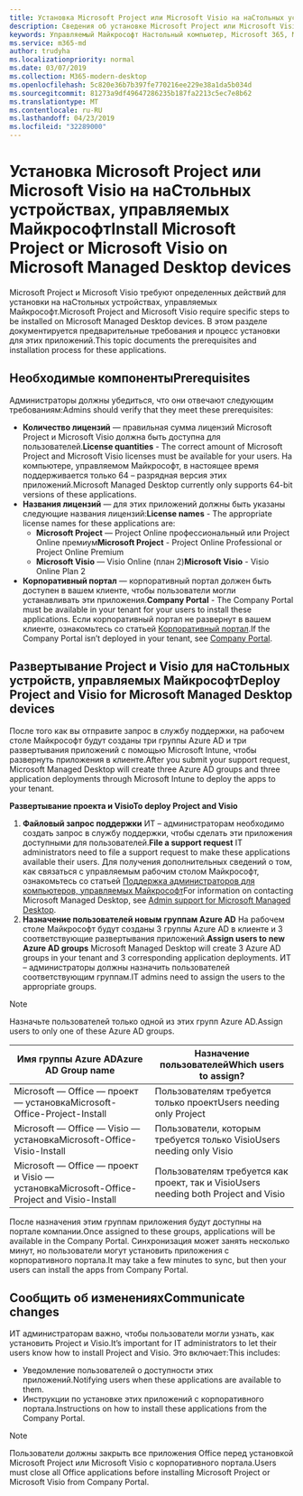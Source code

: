 ```yaml
---
title: Установка Microsoft Project или Microsoft Visio на наСтольных устройствах, управляемых Майкрософт
description: Сведения об установке Microsoft Project или Microsoft Visio на наСтольных устройствах, управляемых Майкрософт
keywords: Управляемый Майкрософт Настольный компьютер, Microsoft 365, Microsoft Project, Microsoft Visio
ms.service: m365-md
author: trudyha
ms.localizationpriority: normal
ms.date: 03/07/2019
ms.collection: M365-modern-desktop
ms.openlocfilehash: 5c820e36b7b397fe770216ee229e38a1da5b034d
ms.sourcegitcommit: 81273a9df49647286235b187fa2213c5ec7e8b62
ms.translationtype: MT
ms.contentlocale: ru-RU
ms.lasthandoff: 04/23/2019
ms.locfileid: "32289000"
---
```

# <a name="install-microsoft-project-or-microsoft-visio-on-microsoft-managed-desktop-devices"></a><span data-ttu-id="ebd18-104">Установка Microsoft Project или Microsoft Visio на наСтольных устройствах, управляемых Майкрософт</span><span class="sxs-lookup"><span data-stu-id="ebd18-104">Install Microsoft Project or Microsoft Visio on Microsoft Managed Desktop devices</span></span>

<span data-ttu-id="ebd18-105">Microsoft Project и Microsoft Visio требуют определенных действий для установки на наСтольных устройствах, управляемых Майкрософт.</span><span class="sxs-lookup"><span data-stu-id="ebd18-105">Microsoft Project and Microsoft Visio require specific steps to be installed on Microsoft Managed Desktop devices.</span></span> <span data-ttu-id="ebd18-106">В этом разделе документируется предварительные требования и процесс установки для этих приложений.</span><span class="sxs-lookup"><span data-stu-id="ebd18-106">This topic documents the prerequisites and installation process for these applications.</span></span>

## <a name="prerequisites"></a><span data-ttu-id="ebd18-107">Необходимые компоненты</span><span class="sxs-lookup"><span data-stu-id="ebd18-107">Prerequisites</span></span>

<span data-ttu-id="ebd18-108">Администраторы должны убедиться, что они отвечают следующим требованиям:</span><span class="sxs-lookup"><span data-stu-id="ebd18-108">Admins should verify that they meet these prerequisites:</span></span>
- <span data-ttu-id="ebd18-109">**Количество лицензий** — правильная сумма лицензий Microsoft Project и Microsoft Visio должна быть доступна для пользователей.</span><span class="sxs-lookup"><span data-stu-id="ebd18-109">**License quantities** - The correct amount of Microsoft Project and Microsoft Visio licenses must be available for your users.</span></span> <span data-ttu-id="ebd18-110">На компьютере, управляемом Майкрософт, в настоящее время поддерживается только 64 – разрядная версия этих приложений.</span><span class="sxs-lookup"><span data-stu-id="ebd18-110">Microsoft Managed Desktop currently only supports 64-bit versions of these applications.</span></span> 
- <span data-ttu-id="ebd18-111">**Названия лицензий** — для этих приложений должны быть указаны следующие названия лицензий:</span><span class="sxs-lookup"><span data-stu-id="ebd18-111">**License names** - The appropriate license names for these applications are:</span></span>
    - <span data-ttu-id="ebd18-112">**Microsoft Project** — Project Online профессиональный или Project Online премиум</span><span class="sxs-lookup"><span data-stu-id="ebd18-112">**Microsoft Project** - Project Online Professional or Project Online Premium</span></span>
    - <span data-ttu-id="ebd18-113">**Microsoft Visio** — Visio Online (план 2)</span><span class="sxs-lookup"><span data-stu-id="ebd18-113">**Microsoft Visio** - Visio Online Plan 2</span></span>
- <span data-ttu-id="ebd18-114">**Корпоративный портал** — корпоративный портал должен быть доступен в вашем клиенте, чтобы пользователи могли устанавливать эти приложения.</span><span class="sxs-lookup"><span data-stu-id="ebd18-114">**Company Portal** -  The Company Portal must be available in your tenant for your users to install these applications.</span></span> <span data-ttu-id="ebd18-115">Если корпоративный портал не развернут в вашем клиенте, ознакомьтесь со статьей [Корпоративный портал](company-portal.md).</span><span class="sxs-lookup"><span data-stu-id="ebd18-115">If the Company Portal isn’t deployed in your tenant, see [Company Portal](company-portal.md).</span></span>

## <a name="deploy-project-and-visio-for-microsoft-managed-desktop-devices"></a><span data-ttu-id="ebd18-116">Развертывание Project и Visio для наСтольных устройств, управляемых Майкрософт</span><span class="sxs-lookup"><span data-stu-id="ebd18-116">Deploy Project and Visio for Microsoft Managed Desktop devices</span></span>
<span data-ttu-id="ebd18-117">После того как вы отправите запрос в службу поддержки, на рабочем столе Майкрософт будут созданы три группы Azure AD и три развертывания приложений с помощью Microsoft Intune, чтобы развернуть приложения в клиенте.</span><span class="sxs-lookup"><span data-stu-id="ebd18-117">After you submit your support request, Microsoft Managed Desktop will create three Azure AD groups and three application deployments through Microsoft Intune to deploy the apps to your tenant.</span></span>  

<span data-ttu-id="ebd18-118">**Развертывание проекта и Visio**</span><span class="sxs-lookup"><span data-stu-id="ebd18-118">**To deploy Project and Visio**</span></span>
1. <span data-ttu-id="ebd18-119">**Файловый запрос поддержки** ИТ – администраторам необходимо создать запрос в службу поддержки, чтобы сделать эти приложения доступными для пользователей.</span><span class="sxs-lookup"><span data-stu-id="ebd18-119">**File a support request** IT administrators need to file a support request to make these applications available their users.</span></span> <span data-ttu-id="ebd18-120">Для получения дополнительных сведений о том, как связаться с управляемым рабочим столом Майкрософт, ознакомьтесь со статьей [Поддержка администраторов для компьютеров, управляемых Майкрософт](../working-with-managed-desktop/admin-support.md)</span><span class="sxs-lookup"><span data-stu-id="ebd18-120">For information on contacting Microsoft Managed Desktop, see [Admin support for Microsoft Managed Desktop](../working-with-managed-desktop/admin-support.md).</span></span>
2. <span data-ttu-id="ebd18-121">**Назначение пользователей новым группам Azure AD** На рабочем столе Майкрософт будут созданы 3 группы Azure AD в клиенте и 3 соответствующие развертывания приложений.</span><span class="sxs-lookup"><span data-stu-id="ebd18-121">**Assign users to new Azure AD groups** Microsoft Managed Desktop will create 3 Azure AD groups in your tenant and 3 corresponding application deployments.</span></span> <span data-ttu-id="ebd18-122">ИТ – администраторы должны назначить пользователей соответствующим группам.</span><span class="sxs-lookup"><span data-stu-id="ebd18-122">IT admins need to assign the users to the appropriate groups.</span></span>

>[!NOTE]
><span data-ttu-id="ebd18-123">Назначьте пользователей только одной из этих групп Azure AD.</span><span class="sxs-lookup"><span data-stu-id="ebd18-123">Assign users to only one of these Azure AD groups.</span></span> 

<span data-ttu-id="ebd18-124">Имя группы Azure AD</span><span class="sxs-lookup"><span data-stu-id="ebd18-124">Azure AD Group name</span></span> | <span data-ttu-id="ebd18-125">Назначение пользователей</span><span class="sxs-lookup"><span data-stu-id="ebd18-125">Which users to assign?</span></span>   
 --- | ---
<span data-ttu-id="ebd18-126">Microsoft — Office — проект — установка</span><span class="sxs-lookup"><span data-stu-id="ebd18-126">Microsoft-Office-Project-Install</span></span> | <span data-ttu-id="ebd18-127">Пользователям требуется только проект</span><span class="sxs-lookup"><span data-stu-id="ebd18-127">Users needing only Project</span></span>
<span data-ttu-id="ebd18-128">Microsoft — Office — Visio — установка</span><span class="sxs-lookup"><span data-stu-id="ebd18-128">Microsoft-Office-Visio-Install</span></span> | <span data-ttu-id="ebd18-129">Пользователи, которым требуется только Visio</span><span class="sxs-lookup"><span data-stu-id="ebd18-129">Users needing only Visio</span></span>
<span data-ttu-id="ebd18-130">Microsoft — Office — проект и Visio — установка</span><span class="sxs-lookup"><span data-stu-id="ebd18-130">Microsoft-Office-Project and Visio-Install</span></span> | <span data-ttu-id="ebd18-131">Пользователям требуется как проект, так и Visio</span><span class="sxs-lookup"><span data-stu-id="ebd18-131">Users needing both Project and Visio</span></span>

<span data-ttu-id="ebd18-132">После назначения этим группам приложения будут доступны на портале компании.</span><span class="sxs-lookup"><span data-stu-id="ebd18-132">Once assigned to these groups, applications will be available in the Company Portal.</span></span> <span data-ttu-id="ebd18-133">Синхронизация может занять несколько минут, но пользователи могут установить приложения с корпоративного портала.</span><span class="sxs-lookup"><span data-stu-id="ebd18-133">It may take a few minutes to sync, but then your users can install the apps from Company Portal.</span></span> 

## <a name="communicate-changes"></a><span data-ttu-id="ebd18-134">Сообщить об изменениях</span><span class="sxs-lookup"><span data-stu-id="ebd18-134">Communicate changes</span></span>
<span data-ttu-id="ebd18-135">ИТ администраторам важно, чтобы пользователи могли узнать, как установить Project и Visio.</span><span class="sxs-lookup"><span data-stu-id="ebd18-135">It’s important for IT administrators to let their users know how to install Project and Visio.</span></span> <span data-ttu-id="ebd18-136">Это включает:</span><span class="sxs-lookup"><span data-stu-id="ebd18-136">This includes:</span></span> 
- <span data-ttu-id="ebd18-137">Уведомление пользователей о доступности этих приложений.</span><span class="sxs-lookup"><span data-stu-id="ebd18-137">Notifying users when these applications are available to them.</span></span> 
- <span data-ttu-id="ebd18-138">Инструкции по установке этих приложений с корпоративного портала.</span><span class="sxs-lookup"><span data-stu-id="ebd18-138">Instructions on how to install these applications from the Company Portal.</span></span>

>[!NOTE]
><span data-ttu-id="ebd18-139">Пользователи должны закрыть все приложения Office перед установкой Microsoft Project или Microsoft Visio с корпоративного портала.</span><span class="sxs-lookup"><span data-stu-id="ebd18-139">Users must close all Office applications before installing Microsoft Project or Microsoft Visio from Company Portal.</span></span> 
